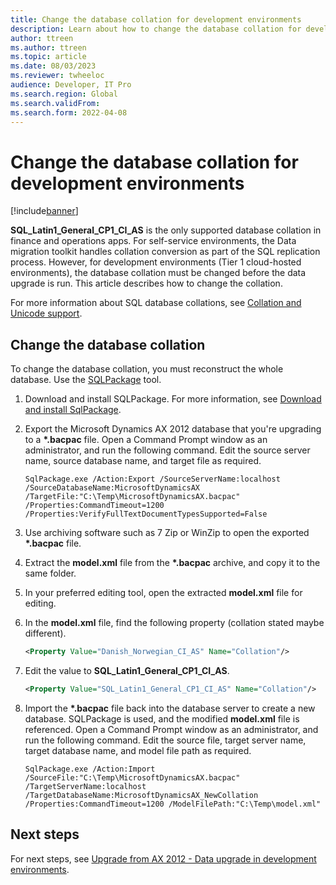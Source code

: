 ```yaml
---
title: Change the database collation for development environments
description: Learn about how to change the database collation for development environments through a step-by-step process and next steps.
author: ttreen
ms.author: ttreen
ms.topic: article
ms.date: 08/03/2023
ms.reviewer: twheeloc
audience: Developer, IT Pro
ms.search.region: Global
ms.search.validFrom: 
ms.search.form: 2022-04-08
---
```


# Change the database collation for development environments

[!include[banner](../includes/banner.md)]

**SQL\_Latin1\_General\_CP1\_CI\_AS** is the only supported database collation in finance and operations apps. For self-service environments, the Data migration toolkit handles collation conversion as part of the SQL replication process. However, for development environments (Tier 1 cloud-hosted environments), the database collation must be changed before the data upgrade is run. This article describes how to change the collation.

For more information about SQL database collations, see [Collation and Unicode support](/sql/relational-databases/collations/collation-and-unicode-support).

## Change the database collation

To change the database collation, you must reconstruct the whole database. Use the [SQLPackage](/sql/tools/sqlpackage/sqlpackage) tool.

1. Download and install SQLPackage. For more information, see [Download and install SqlPackage](/sql/tools/sqlpackage/sqlpackage-download).
1. Export the Microsoft Dynamics AX 2012 database that you're upgrading to a **\*.bacpac** file. Open a Command Prompt window as an administrator, and run the following command. Edit the source server name, source database name, and target file as required.

    ```
    SqlPackage.exe /Action:Export /SourceServerName:localhost /SourceDatabaseName:MicrosoftDynamicsAX /TargetFile:"C:\Temp\MicrosoftDynamicsAX.bacpac" /Properties:CommandTimeout=1200 /Properties:VerifyFullTextDocumentTypesSupported=False
    ```

1. Use archiving software such as 7 Zip or WinZip to open the exported **\*.bacpac** file.
1. Extract the **model.xml** file from the **\*.bacpac** archive, and copy it to the same folder.
1. In your preferred editing tool, open the extracted **model.xml** file for editing.
1. In the **model.xml** file, find the following property (collation stated maybe different).

    ```XML
    <Property Value="Danish_Norwegian_CI_AS" Name="Collation"/>
    ```

1.  Edit the value to **SQL\_Latin1\_General\_CP1\_CI_AS**.

    ```XML
    <Property Value="SQL_Latin1_General_CP1_CI_AS" Name="Collation"/>
    ```

1. Import the **\*.bacpac** file back into the database server to create a new database. SQLPackage is used, and the modified **model.xml** file is referenced. Open a Command Prompt window as an administrator, and run the following command. Edit the source file, target server name, target database name, and model file path as required.

    ```
    SqlPackage.exe /Action:Import /SourceFile:"C:\Temp\MicrosoftDynamicsAX.bacpac" /TargetServerName:localhost /TargetDatabaseName:MicrosoftDynamicsAX_NewCollation /Properties:CommandTimeout=1200 /ModelFilePath:"C:\Temp\model.xml"
    ```

## Next steps

For next steps, see [Upgrade from AX 2012 - Data upgrade in development environments](data-upgrade-2012.md).
